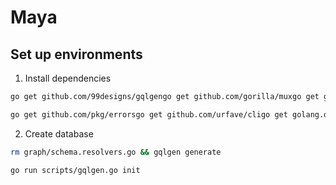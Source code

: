 # Maya



## Set up environments
1) Install dependencies
```bash
go get github.com/99designs/gqlgengo get github.com/gorilla/muxgo get github.com/globalsign/mgo
```

```bash
go get github.com/pkg/errorsgo get github.com/urfave/cligo get golang.org/x/tools/go/ast/astutilgo get golang.org/x/tools/go/loadergo get golang.org/x/tools/importsgo get gopkg.in/yaml.v2
```

2) Create database
```bash
rm graph/schema.resolvers.go && gqlgen generate

go run scripts/gqlgen.go init
```